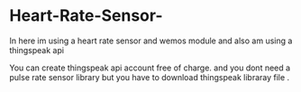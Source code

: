 # Heart-Rate-Sensor-

In here im using a heart rate sensor and wemos module and also am using a thingspeak api

You can create thingspeak api account free of charge.
and you dont need a pulse rate sensor library but you have to download thingspeak libraray file .
